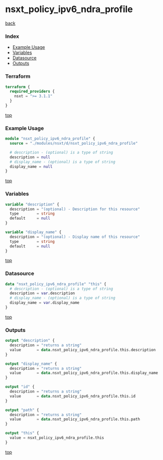 # nsxt_policy_ipv6_ndra_profile

[back](../nsxt.md)

### Index

- [Example Usage](#example-usage)
- [Variables](#variables)
- [Datasource](#datasource)
- [Outputs](#outputs)

### Terraform

```terraform
terraform {
  required_providers {
    nsxt = ">= 3.1.1"
  }
}
```

[top](#index)

### Example Usage

```terraform
module "nsxt_policy_ipv6_ndra_profile" {
  source = "./modules/nsxt/d/nsxt_policy_ipv6_ndra_profile"

  # description - (optional) is a type of string
  description = null
  # display_name - (optional) is a type of string
  display_name = null
}
```

[top](#index)

### Variables

```terraform
variable "description" {
  description = "(optional) - Description for this resource"
  type        = string
  default     = null
}

variable "display_name" {
  description = "(optional) - Display name of this resource"
  type        = string
  default     = null
}
```

[top](#index)

### Datasource

```terraform
data "nsxt_policy_ipv6_ndra_profile" "this" {
  # description - (optional) is a type of string
  description = var.description
  # display_name - (optional) is a type of string
  display_name = var.display_name
}
```

[top](#index)

### Outputs

```terraform
output "description" {
  description = "returns a string"
  value       = data.nsxt_policy_ipv6_ndra_profile.this.description
}

output "display_name" {
  description = "returns a string"
  value       = data.nsxt_policy_ipv6_ndra_profile.this.display_name
}

output "id" {
  description = "returns a string"
  value       = data.nsxt_policy_ipv6_ndra_profile.this.id
}

output "path" {
  description = "returns a string"
  value       = data.nsxt_policy_ipv6_ndra_profile.this.path
}

output "this" {
  value = nsxt_policy_ipv6_ndra_profile.this
}
```

[top](#index)